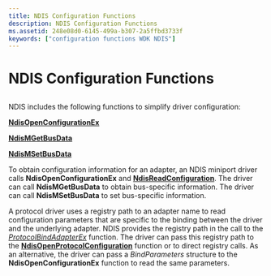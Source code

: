 ```yaml
---
title: NDIS Configuration Functions
description: NDIS Configuration Functions
ms.assetid: 248e08d0-6145-499a-b307-2a5ffbd3733f
keywords: ["configuration functions WDK NDIS"]
---
```


# NDIS Configuration Functions


## <a href="" id="ddk-ndis-6-0-configuration-functions-ng"></a>


NDIS includes the following functions to simplify driver configuration:

[**NdisOpenConfigurationEx**](https://msdn.microsoft.com/library/windows/hardware/ff563717)

[**NdisMGetBusData**](https://msdn.microsoft.com/library/windows/hardware/ff563591)

[**NdisMSetBusData**](https://msdn.microsoft.com/library/windows/hardware/ff563670)

To obtain configuration information for an adapter, an NDIS miniport driver calls **NdisOpenConfigurationEx** and [**NdisReadConfiguration**](https://msdn.microsoft.com/library/windows/hardware/ff564511). The driver can call **NdisMGetBusData** to obtain bus-specific information. The driver can call **NdisMSetBusData** to set bus-specific information.

A protocol driver uses a registry path to an adapter name to read configuration parameters that are specific to the binding between the driver and the underlying adapter. NDIS provides the registry path in the call to the [*ProtocolBindAdapterEx*](https://msdn.microsoft.com/library/windows/hardware/ff570220) function. The driver can pass this registry path to the [**NdisOpenProtocolConfiguration**](https://msdn.microsoft.com/library/windows/hardware/ff553683) function or to direct registry calls. As an alternative, the driver can pass a *BindParameters* structure to the **NdisOpenConfigurationEx** function to read the same parameters.

 

 





